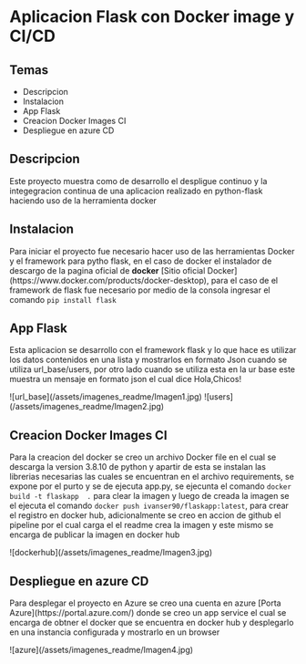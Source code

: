 # Aplicacion Flask con Docker image y CI/CD

## Temas
- Descripcion
- Instalacion
- App Flask
- Creacion Docker Images CI
- Despliegue en azure CD


## Descripcion
<p>Este proyecto muestra como de desarrollo el despligue continuo y la integegracion continua de una aplicacion realizado en python-flask
haciendo uso de la herramienta docker</p>

## Instalacion
<p>Para iniciar el proyecto fue necesario hacer uso de las herramientas Docker y el framework para pytho flask, en el caso de docker el instalador de descargo de la pagina oficial de <strong>docker</strong> [Sitio oficial Docker](https://www.docker.com/products/docker-desktop), para el caso de el framework de flask fue necesario por medio de la consola ingresar el comando <code>pip install flask</code></p>

## App Flask
<p>Esta aplicacion se desarrollo con  el framework flask y lo que hace es utilizar los datos contenidos en una lista y mostrarlos en formato Json cuando se utiliza url_base/users, por otro lado cuando se utiliza esta en la ur base  este muestra un mensaje en formato json el cual dice  Hola,Chicos!</p>
![url_base](/assets/imagenes_readme/Imagen1.jpg)
![users](/assets/imagenes_readme/Imagen2.jpg)

## Creacion Docker Images CI
<p>Para la creacion del docker se creo un archivo Docker file en el cual se descarga la version 3.8.10 de python y apartir  de esta se instalan las librerias necesarias las cuales se encuentran en el archivo requirements, se expone por el purto y se de ejecuta app.py, se ejecunta el comando <code>docker build -t flaskapp  .</code>
para clear la imagen y luego de creada la imagen se el ejecuta el comando <code>docker push ivanser90/flaskapp:latest</code>, para crear el registro en docker hub, adicionalmente se creo en accion  de github el pipeline por el cual carga el el readme crea la imagen y este mismo se encarga de publicar la imagen en docker hub</p>
![dockerhub](/assets/imagenes_readme/Imagen3.jpg)

## Despliegue en azure CD
<p>Para desplegar el proyecto en Azure se creo una cuenta en azure [Porta Azure](https://portal.azure.com/)  donde se creo un app service el cual se encarga de obtner el docker que se encuentra en docker hub y desplegarlo en una instancia configurada y mostrarlo en un browser</p>
![azure](/assets/imagenes_readme/Imagen4.jpg)
